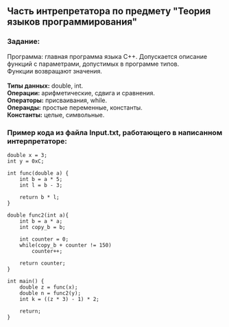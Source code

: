 ## Часть интрепретатора по предмету "Теория языков программирования"
### Задание:
Программа: главная программа языка С++. Допускается описание функций с параметрами, допустимых в программе типов.<br/>
Функции возвращают значения.<br/><br/>
**Типы данных:** double, int.<br/>
**Операции:** арифметические, сдвига и сравнения.<br/>
**Операторы:** присваивания, while.<br/>
**Операнды:** простые переменные, константы.<br/>
**Константы:** целые, символьные.<br/>

### Пример кода из файла Input.txt, работающего в написанном интерпретаторе:
	double x = 3;
	int y = 0xC;

	int func(double a) {
		int b = a * 5;
		int l = b - 3;

		return b * l;
	}

	double func2(int a){
		int b = a * a;
		int copy_b = b;	

		int counter = 0;
		while(copy_b + counter != 150)
			counter++;	

		return counter;
	}

	int main() {
		double z = func(x);
		double n = func2(y);		
		int k = ((z * 3) - 1) * 2; 

		return;
	}
